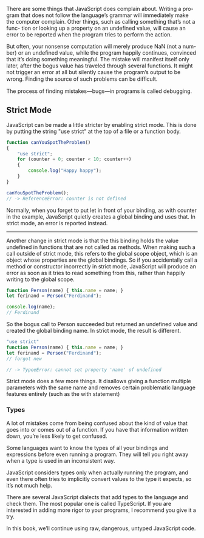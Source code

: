 
There are some things that JavaScript does complain about. Writing a pro-
gram that does not follow the language’s grammar will immediately make the
computer complain. Other things, such as calling something that’s not a func-
tion or looking up a property on an undefined value, will cause an error to be
reported when the program tries to perform the action.

But often, your nonsense computation will merely produce NaN (not a num-
ber) or an undefined value, while the program happily continues, convinced
that it’s doing something meaningful. The mistake will manifest itself only
later, after the bogus value has traveled through several functions. It might
not trigger an error at all but silently cause the program’s output to be wrong.
Finding the source of such problems can be diﬀicult.

The process of finding mistakes—bugs—in programs is called debugging.


## Strict Mode

JavaScript can be made a little stricter by enabling strict mode. This is done by
putting the string "use strict" at the top of a file or a function body.

```js
function canYouSpotTheProblem() 
{
	"use strict";
	for (counter = 0; counter < 10; counter++)
	{
		console.log("Happy happy");
	}
}

canYouSpotTheProblem();
// -> ReferenceError: counter is not defined
```

Normally, when you forget to put let in front of your binding, as with counter
in the example, JavaScript quietly creates a global binding and uses that. In
strict mode, an error is reported instead.


___
Another change in strict mode is that the this binding holds the value
undefined in functions that are not called as methods. When making such
a call outside of strict mode, this refers to the global scope object, which is
an object whose properties are the global bindings. So if you accidentally call
a method or constructor incorrectly in strict mode, JavaScript will produce
an error as soon as it tries to read something from this, rather than happily
writing to the global scope.


```js
function Person(name) { this.name = name; }
let ferinand = Person("Ferdinand");

console.log(name);
// Ferdinand
```
So the bogus call to Person succeeded but returned an undefined value and
created the global binding name. In strict mode, the result is different.

```js
"use strict"
function Person(name) { this.name = name; }
let ferinand = Person("Ferdinand");
// forgot new

// -> TypeeError: cannot set property 'name' of undefined
```


Strict mode does a few more things. It disallows giving a function multiple
parameters with the same name and removes certain problematic language
features entirely (such as the with statement)



### Types 

A lot of
mistakes come from being confused about the kind of value that goes into or
comes out of a function. If you have that information written down, you’re less
likely to get confused.

Some languages want to know the types of all your bindings and expressions
before even running a program. They will tell you right away when a type
is used in an inconsistent way. 


JavaScript considers types only when actually
running the program, and even there often tries to implicitly convert values to
the type it expects, so it’s not much help.

There
are several JavaScript dialects that add types to the language and check them.
The most popular one is called TypeScript. If you are interested in adding
more rigor to your programs, I recommend you give it a try.

In this book, we’ll continue using raw, dangerous, untyped JavaScript code.

